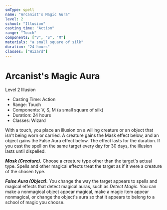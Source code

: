 ```yaml
---
smType: spell
name: "Arcanist's Magic Aura"
level: 2
school: "Illusion"
casting_time: "Action"
range: "Touch"
components: ["V", "S", "M"]
materials: "a small square of silk"
duration: "24 hours"
classes: ["Wizard"]
---
```


# Arcanist's Magic Aura
Level 2 Illusion

- Casting Time: Action
- Range: Touch
- Components: V, S, M (a small square of silk)
- Duration: 24 hours
- Classes: Wizard

With a touch, you place an illusion on a willing creature or an object that isn't being worn or carried. A creature gains the Mask effect below, and an object gains the False Aura effect below. The effect lasts for the duration. If you cast the spell on the same target every day for 30 days, the illusion lasts until dispelled.

**_Mask (Creature)._** Choose a creature type other than the target's actual type. Spells and other magical effects treat the target as if it were a creature of the chosen type.

**_False Aura (Object)._** You change the way the target appears to spells and magical effects that detect magical auras, such as *Detect Magic*. You can make a nonmagical object appear magical, make a magic item appear nonmagical, or change the object's aura so that it appears to belong to a school of magic you choose.

